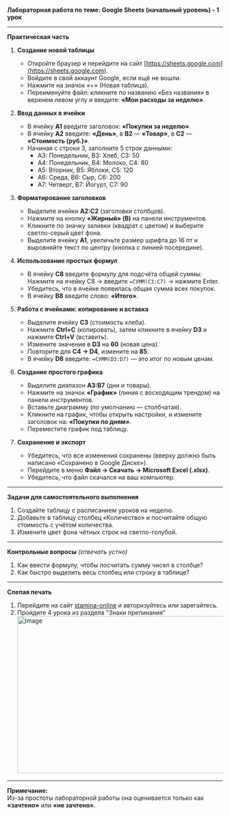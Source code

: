 **Лабораторная работа по теме: Google Sheets (начальный уровень) - 1 урок**

---

**Практическая часть**

1. **Создание новой таблицы**  
   - Откройте браузер и перейдите на сайт [https://sheets.google.com](https://sheets.google.com).  
   - Войдите в свой аккаунт Google, если ещё не вошли.  
   - Нажмите на значок «+» (Новая таблица).  
   - Переименуйте файл: кликните по названию «Без названия» в верхнем левом углу и введите: **«Мои расходы за неделю»**.

2. **Ввод данных в ячейки**  
   - В ячейку **A1** введите заголовок: **«Покупки за неделю»**.  
   - В ячейку **A2** введите: **«День»**, в **B2** — **«Товар»**, в **C2** — **«Стоимость (руб.)»**.  
   - Начиная с строки 3, заполните 5 строк данными:  
     - A3: Понедельник, B3: Хлеб, C3: 50  
     - A4: Понедельник, B4: Молоко, C4: 80  
     - A5: Вторник, B5: Яблоки, C5: 120  
     - A6: Среда, B6: Сыр, C6: 200  
     - A7: Четверг, B7: Йогурт, C7: 90  

3. **Форматирование заголовков**  
   - Выделите ячейки **A2:C2** (заголовки столбцов).  
   - Нажмите на кнопку **«Жирный» (B)** на панели инструментов.  
   - Кликните по значку заливки (квадрат с цветом) и выберите светло-серый цвет фона.  
   - Выделите ячейку **A1**, увеличьте размер шрифта до 16 пт и выровняйте текст по центру (кнопка с линией посередине).

4. **Использование простых формул**  
   - В ячейку **C8** введите формулу для подсчёта общей суммы:  
     Нажмите на ячейку C8 → введите `=СУММ(C3:C7)` → нажмите Enter.  
   - Убедитесь, что в ячейке появилась общая сумма всех покупок.  
   - В ячейку **B8** введите слово: **«Итого»**.

5. **Работа с ячейками: копирование и вставка**  
   - Выделите ячейку **C3** (стоимость хлеба).  
   - Нажмите **Ctrl+C** (копировать), затем кликните в ячейку **D3** и нажмите **Ctrl+V** (вставить).  
   - Измените значение в **D3** на **60** (новая цена).  
   - Повторите для **C4 → D4**, измените на **85**.  
   - В ячейку **D8** введите: `=СУММ(D3:D7)` — это итог по новым ценам.

6. **Создание простого графика**  
   - Выделите диапазон **A3:B7** (дни и товары).  
   - Нажмите на значок **«График»** (линия с восходящим трендом) на панели инструментов.  
   - Вставьте диаграмму (по умолчанию — столбчатая).  
   - Кликните на график, чтобы открыть настройки, и измените заголовок на: **«Покупки по дням»**.  
   - Переместите график под таблицу.

7. **Сохранение и экспорт**  
   - Убедитесь, что все изменения сохранены (вверху должно быть написано «Сохранено в Google Диске»).  
   - Перейдите в меню **Файл → Скачать → Microsoft Excel (.xlsx)**.  
   - Убедитесь, что файл скачался на ваш компьютер.

---

**Задачи для самостоятельного выполнения**

1. Создайте таблицу с расписанием уроков на неделю.  
2. Добавьте в таблицу столбец «Количество» и посчитайте общую стоимость с учётом количества.  
3. Измените цвет фона чётных строк на светло-голубой.

---

**Контрольные вопросы** *(отвечать устно)*

1. Как ввести формулу, чтобы посчитать сумму чисел в столбце?  
2. Как быстро выделить весь столбец или строку в таблице?

---

**Слепая печать**  
1. Перейдите на сайт [stamina-online](https://stamina-online.com/ru/lessons/ru) и авторизуйтесь или зарегайтесь.
2. Пройдите 4 урока из раздела "Знаки препинания" <img width="837" height="367" alt="image" src="https://github.com/user-attachments/assets/dabdb191-01e4-4377-9179-003984c0cdd5" />


---

**Примечание:**  
Из-за простоты лабораторной работы она оценивается только как **«зачтено»** или **«не зачтено»**.
